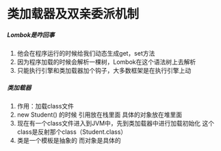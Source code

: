 #  类加载器及双亲委派机制

##### Lombok是咋回事

1. 他会在程序运行的时候给我们动态生成get，set方法
2. 因为程序加载的时候会解析一棵树，Lombok在这个语法树上去解析
3. 只能执行引擎和类加载器加个钩子，大多数框架是在执行引擎上动

##### 类加载器

1. 作用：加载class文件 
2. new Student() 的时候 引用放在栈里面 具体的对象放在堆里面
3. 现在有一个class文件进入到JVM中，先到类加载器中进行加载初始化 这个class是反射那个class（Student.class）
4. 类是一个模板是抽象的 而对象是具体的